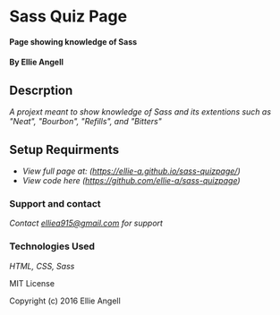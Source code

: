 # Sass Quiz Page

#### Page showing knowledge of Sass

#### By Ellie Angell

## Descrption

_A projext meant to show knowledge of Sass and its extentions such as "Neat", "Bourbon", "Refills", and "Bitters"_

## Setup Requirments

* _View full page at: (https://ellie-a.github.io/sass-quizpage/)_
* _View code here (https://github.com/ellie-a/sass-quizpage)_


### Support and contact

_Contact elliea915@gmail.com for support_

### Technologies Used

_HTML, CSS, Sass_


MIT License

Copyright (c) 2016 Ellie Angell
